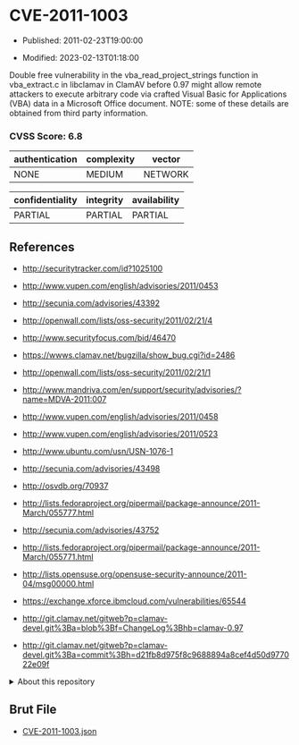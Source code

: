 # CVE-2011-1003

- Published: 2011-02-23T19:00:00

- Modified: 2023-02-13T01:18:00

Double free vulnerability in the vba_read_project_strings function in vba_extract.c in libclamav in ClamAV before 0.97 might allow remote attackers to execute arbitrary code via crafted Visual Basic for Applications (VBA) data in a Microsoft Office document. NOTE: some of these details are obtained from third party information.

### CVSS Score: **6.8**

| authentication | complexity | vector |
| --- | --- | --- |
| NONE | MEDIUM | NETWORK |

| confidentiality | integrity | availability |
| --- | --- | --- |
| PARTIAL | PARTIAL | PARTIAL |

## References

* http://securitytracker.com/id?1025100

* http://www.vupen.com/english/advisories/2011/0453

* http://secunia.com/advisories/43392

* http://openwall.com/lists/oss-security/2011/02/21/4

* http://www.securityfocus.com/bid/46470

* https://wwws.clamav.net/bugzilla/show_bug.cgi?id=2486

* http://openwall.com/lists/oss-security/2011/02/21/1

* http://www.mandriva.com/en/support/security/advisories/?name=MDVA-2011:007

* http://www.vupen.com/english/advisories/2011/0458

* http://www.vupen.com/english/advisories/2011/0523

* http://www.ubuntu.com/usn/USN-1076-1

* http://secunia.com/advisories/43498

* http://osvdb.org/70937

* http://lists.fedoraproject.org/pipermail/package-announce/2011-March/055777.html

* http://secunia.com/advisories/43752

* http://lists.fedoraproject.org/pipermail/package-announce/2011-March/055771.html

* http://lists.opensuse.org/opensuse-security-announce/2011-04/msg00000.html

* https://exchange.xforce.ibmcloud.com/vulnerabilities/65544

* http://git.clamav.net/gitweb?p=clamav-devel.git%3Ba=blob%3Bf=ChangeLog%3Bhb=clamav-0.97

* http://git.clamav.net/gitweb?p=clamav-devel.git%3Ba=commit%3Bh=d21fb8d975f8c9688894a8cef4d50d977022e09f

<details>
<summary>About this repository</summary> 

  This repository is part of the project [Live Hack CVE](https://github.com/Live-Hack-CVE). Main website can be found [www.live-hack.org](https://www.live-hack.org) 
  
  Made by [Sn0wAlice](https://github.com/Sn0wAlice) for the people that care about security and need to have a feed of the latest CVEs. Hope you enjoy it, don't forget to star the repo and follow me on [Twitter](https://twitter.com/Sn0wAlice) and [Github](https://github.com/Sn0wAlice). And that is my [personnal website](https://www.alice-snow.me/)

  - [Home Page](https://github.com/Live-Hack-CVE)
  - [Framework](https://github.com/Live-Hack-CVE/cve-framework)
  - [CVE database](https://github.com/Live-Hack-CVE/full_database)
  - [Changelog](https://github.com/Live-Hack-CVE/Changelog)
</details>

## Brut File

* [CVE-2011-1003.json](https://raw.githubusercontent.com/Live-Hack-CVE/full_database/main/cves/2011/CVE-2011-1003.json)

